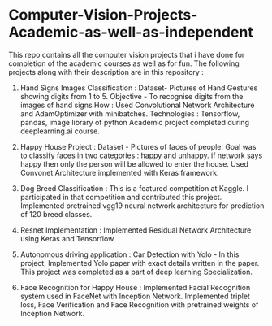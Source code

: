# Computer-Vision-Projects-Academic-as-well-as-independent
This repo contains all the computer vision projects that i have done for completion of the academic courses as well as for fun. 
The following projects along with their description are in this repository :

1. Hand Signs Images Classification : Dataset- Pictures of Hand Gestures showing digits from 1 to 5. Objective - To recognise digits from the images of hand signs
How : Used Convolutional Network Architecture and AdamOptimizer with minibatches. Technologies : Tensorflow, pandas, image library of python
Academic project completed during deeplearning.ai course. 

2. Happy House Project : Dataset - Pictures of faces of people. Goal was to classify faces in two categories : happy and unhappy. if network says happy then only the person will
be allowed to enter the house. Used Convonet Architecture implemented with Keras framework.

3. Dog Breed Classification : This is a featured competition at Kaggle. I participated in that competition and contributed this project. Implemented pretrained vgg19 neural network architecture for prediction of 120 breed classes. 

4. Resnet Implementation : Implemented Residual Network Architecture using Keras and Tensorflow 

5. Autonomous driving application : Car Detection with Yolo - In this project, Implemented Yolo paper with exact details written in the paper. This project was completed as a part of deep learning Specialization.

6. Face Recognition for Happy House : Implemented Facial Recognition system used in FaceNet with Inception Network. Implemented triplet loss, Face Verification and Face Recognition with pretrained weights of Inception Network. 

